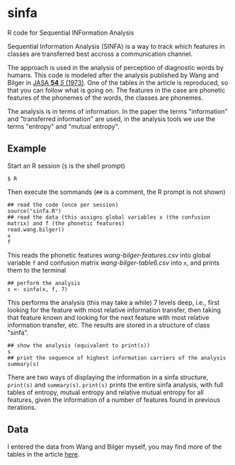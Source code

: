 sinfa
=====

R code for Sequential INFormation Analysis

Sequential Information Analysis (SINFA) is a way to track which features in classes are transferred best accross 
a communication channel. 

The approach is used in the analysis of perception of diagnostic words by humans.  This code is modeled after the analysis published by Wang and Bilger in [JASA **54** _5_ (1973)](http://dx.doi.org/10.1121/1.1914417 "$30").  One of the tables in the article is reproduced, so that you can follow what is going on.  The features in the case are phonetic features of the phonemes of the words, the classes are phonemes. 

The analysis is in terms of information.  In the paper the terms "information" and "transferred information" are used, in the analysis tools we use the terms "entropy" and "mutual entropy". 

## Example ##

Start an R session (`$` is the shell prompt)

    $ R 

Then execute the sommands (`##` is a comment, the R prompt is not shown)

    ## read the code (once per session)
    source("sinfa.R")
    ## read the data (this assigns global variables x (the confusion matrix) and f (the phonetic features)
    read.wang.bilger()
    x 
    f 

This reads the phonetic features _wang-bilger-features.csv_ into global variable `f` and confusion matrix _wang-bilger-table6.csv_ into `x`, and prints them to the terminal 

    ## perform the analysis
    s <- sinfa(x, f, 7)

This performs the analysis (this may take a while) 7 levels deep, i.e., first looking for the feature with most relative information transfer, then taking that feature known and looking for the next feature with most relative information transfer, etc.  The results are stored in a structure of class "sinfa". 

    ## show the analysis (equivalent to print(s))
    s
    ## print the sequence of highest information carriers of the analysis
    summary(s)

There are two ways of displaying the information in a sinfa structure, `print(s)` and `summary(s)`.  `print(s)` prints the entire sinfa analysis, with full tables of entropy, mutual entropy and relative mutual entropy for all features, given the information of a number of features found in previous iterations.  

## Data ##

I entered the data from Wang and Bilger myself, you may find more of the tables in the article [here](http://people.cs.uchicago.edu/~dinoj/research/wangbilger.html "tables"). 

